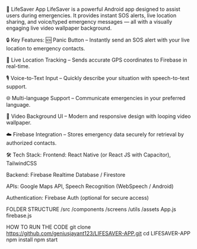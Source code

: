🚨 LifeSaver App
LifeSaver is a powerful Android app designed to assist users during emergencies. It provides instant SOS alerts, live location sharing, and voice/typed emergency messages — all with a visually engaging live video wallpaper background.

🔒 Key Features:
🆘 Panic Button – Instantly send an SOS alert with your live location to emergency contacts.

📍 Live Location Tracking – Sends accurate GPS coordinates to Firebase in real-time.

🎙 Voice-to-Text Input – Quickly describe your situation with speech-to-text support.

🌐 Multi-language Support – Communicate emergencies in your preferred language.

🎥 Video Background UI – Modern and responsive design with looping video wallpaper.

☁️ Firebase Integration – Stores emergency data securely for retrieval by authorized contacts.

🛠 Tech Stack:
Frontend: React Native (or React JS with Capacitor), TailwindCSS

Backend: Firebase Realtime Database / Firestore

APIs: Google Maps API, Speech Recognition (WebSpeech / Android)

Authentication: Firebase Auth (optional for secure access)





FOLDER STRUCTURE
/src
  /components
  /screens
  /utils
  /assets
  App.js
firebase.js

 HOW TO RUN THE CODE
 git clone https://github.com/geniusjayant123/LIFESAVER-APP.git
cd LIFESAVER-APP
npm install
npm start
